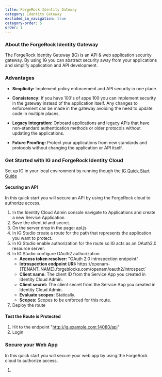 ```yaml
---
title: ForgeRock Identity Gateway 
category: Identity Gateway
excluded_in_navigation: true
category-order: 5
order: 1
---
```


### About the ForgeRock Identity Gateway
The ForgeRock Identity Gateway (IG) is an API & web application security gateway. By using IG you can abstract security away from your applications and simplify application and API development.

### Advantages

- **Simplicity:** Implement policy enforcement and API security in one place.

- **Consistency:** If you have 100's of apps 100 you can implement security in the gateway instead of the application itself. Any changes to enforcement can be made in the gateway avoiding the need to update code in multiple places. 

- **Legacy Integration:** Onboard applications and legacy APIs that have non-standard authentication methods or older protocols without updating the applications. 

- **Future Proofing:** Protect your applications from new standards and protocols without changing the application or API itself.


### Get Started with IG and ForgeRock Identity Cloud

Set up IG in your local environment by running though the <a href="https://backstage.forgerock.com/docs/ig/6.1/getting-started/#quickstart-install" target="_blank">IG Quick Start Guide</a>


#### Securing an API
In this quick start you will secure an API by using the ForgeRock cloud to authorize access.

1. In the Identity Cloud Admin console navigate to Applications and create a new Service Application.
1. Save the client id and secret.
1. On the server drop in the page: api.js
1. In IG Studio create a route for the path that represents the application you want to protect.
1. In IG Studio enable authorization for the route so IG acts as an OAuth2.0 resource server.
1. In IG Studio configure OAuth2 authorization
    - **Access token resolver:** "OAuth 2.0 introspection endpoint"
    - **Introspection endpoint URI:** https://openam-{TENANT_NAME}.forgeblocks.com/openam/oauth2/introspect`
    - **Client name:** The client ID from the Service App you created in Identity Cloud Admin.
    - **Client secret:** The client secret from the Service App you created in Identity Cloud Admin.
    - **Evaluate scopes:** Statically.
    - **Scopes:** Scopes to be enforced for this route.
1. Deploy the route

#### Test the Route is Protected 

1. Hit to the endpoint "http://ig.example.com:14080/api"
1. Login 


### Secure your Web App
In this quick start you will secure your web app by using the ForgeRock cloud to authorize access.

1. 